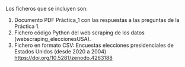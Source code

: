 Los ficheros que se incluyen son:

1. Documento PDF Práctica_1 con las respuestas a las preguntas de la Práctica 1.
2. Fichero código Python del web scraping de los datos (webscraping_eleccionesUSA).
3. Fichero en formato CSV: Encuestas elecciones presidenciales de Estados Unidos (desde 2020 a 2004) https://doi.org/10.5281/zenodo.4263188 
